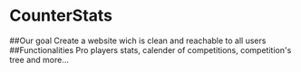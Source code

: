 # CounterStats
##Our goal
Create a website wich is clean and reachable to all users
##Functionalities
Pro players stats, calender of competitions, competition's tree and more... 
